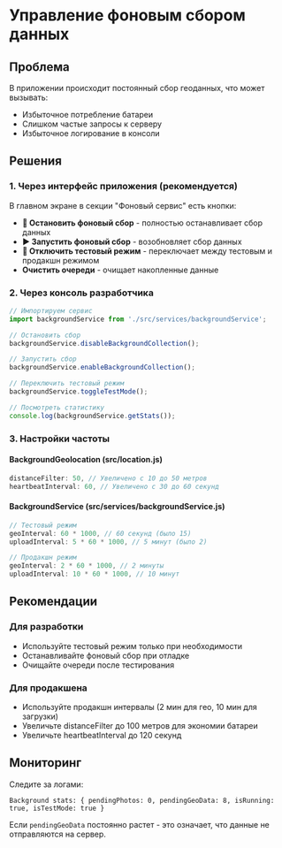 # Управление фоновым сбором данных

## Проблема
В приложении происходит постоянный сбор геоданных, что может вызывать:
- Избыточное потребление батареи
- Слишком частые запросы к серверу
- Избыточное логирование в консоли

## Решения

### 1. Через интерфейс приложения (рекомендуется)

В главном экране в секции "Фоновый сервис" есть кнопки:

- **🛑 Остановить фоновый сбор** - полностью останавливает сбор данных
- **▶️ Запустить фоновый сбор** - возобновляет сбор данных
- **🔴 Отключить тестовый режим** - переключает между тестовым и продакшн режимом
- **Очистить очереди** - очищает накопленные данные

### 2. Через консоль разработчика

```javascript
// Импортируем сервис
import backgroundService from './src/services/backgroundService';

// Остановить сбор
backgroundService.disableBackgroundCollection();

// Запустить сбор
backgroundService.enableBackgroundCollection();

// Переключить тестовый режим
backgroundService.toggleTestMode();

// Посмотреть статистику
console.log(backgroundService.getStats());
```

### 3. Настройки частоты

#### BackgroundGeolocation (src/location.js)
```javascript
distanceFilter: 50, // Увеличено с 10 до 50 метров
heartbeatInterval: 60, // Увеличено с 30 до 60 секунд
```

#### BackgroundService (src/services/backgroundService.js)
```javascript
// Тестовый режим
geoInterval: 60 * 1000, // 60 секунд (было 15)
uploadInterval: 5 * 60 * 1000, // 5 минут (было 2)

// Продакшн режим  
geoInterval: 2 * 60 * 1000, // 2 минуты
uploadInterval: 10 * 60 * 1000, // 10 минут
```

## Рекомендации

### Для разработки
- Используйте тестовый режим только при необходимости
- Останавливайте фоновый сбор при отладке
- Очищайте очереди после тестирования

### Для продакшена
- Используйте продакшн интервалы (2 мин для гео, 10 мин для загрузки)
- Увеличьте distanceFilter до 100 метров для экономии батареи
- Увеличьте heartbeatInterval до 120 секунд

## Мониторинг

Следите за логами:
```
Background stats: { pendingPhotos: 0, pendingGeoData: 8, isRunning: true, isTestMode: true }
```

Если `pendingGeoData` постоянно растет - это означает, что данные не отправляются на сервер.

